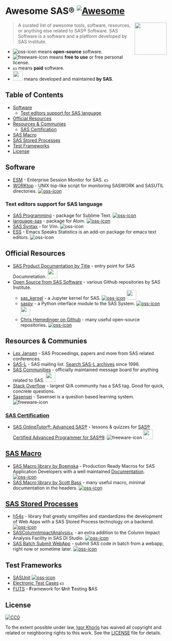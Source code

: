 # Awesome SAS® [![Awesome](https://awesome.re/badge.svg)](https://awesome.re)

[<img src="https://www.sas.com/content/dam/SAS/en_us/image/logos/sas-logos/S285-sas100K.jpg" align="right" width="100">](https://www.sas.com)

> A curated list of awesome tools, software, resources, or anything else related to SAS® Software. SAS Software is a software and a platform developed by SAS Institute.

- ![oss-icon] means **open-source** software.
- ![freeware-icon] means **free to use** or free personal license.
- :dollar: means **paid** software.
- <img src="https://www.sas.com/content/dam/SAS/en_us/image/logos/sas-logos/S100K-sas100K.jpg" width="30"> means developed and maintained **by SAS**.

<!-- Your contributions are highly welcome - see [Contribution](#contribution). -->

## Table of Contents

- [Software](#software)
    + [Text editors support for SAS language](#text-editors-support-for-sas-language)
- [Official Resources](#official-resources)
- [Resources & Communies](#resources-communies)
    + [SAS Certification](#sas-certification)
- [SAS Macro](#sas-macro)
- [SAS Stored Processes](#sas-stored-processes)
- [Test Frameworks](#test-frameworks)
- [License](#license)

<!-- - [Contribution](#contribution) -->

## Software

- [ESM](https://boemskats.com/esm/) - Enterprise Session Monitor for SAS. :dollar:
- [WORKtop](https://github.com/Boemska/worktop) - UNIX top-like script for monitoring SASWORK and SASUTIL directories. [![oss-icon]](https://github.com/Boemska/worktop)

### Text editors support for SAS language

- [SAS Programming](https://packagecontrol.io/packages/SAS%20Programming) - package for Sublime Text. [![oss-icon]](https://github.com/rpardee/sas)
- [language-sas](https://atom.io/packages/language-sas) - package for Atom. [![oss-icon]](https://github.com/akanosora/language-sas)
- [SAS Syntax](https://www.vim.org/scripts/script.php?script_id=3522) - for Vim. ![oss-icon]
- [ESS](https://ess.r-project.org/) - Emacs Speaks Statistics is an add-on package for emacs text editors. ![oss-icon]

## Official Resources

- [SAS Product Documentation by Title](https://support.sas.com/documentation/cdl_main/94/docindex.html) - entry point for SAS Documnetation. <img src="https://www.sas.com/content/dam/SAS/en_us/image/logos/sas-logos/S100K-sas100K.jpg" width="30">
- [Open Source from SAS Software](https://github.com/sassoftware) - various Github repositories by SAS Institute.
    + [sas_kernel](https://github.com/sassoftware/sas_kernel) - a Jupyter kernel for SAS. [![oss-icon]](https://github.com/sassoftware/sas_kernel) <img src="https://www.sas.com/content/dam/SAS/en_us/image/logos/sas-logos/S100K-sas100K.jpg" width="30">
    + [saspy](https://github.com/sassoftware/saspy) - a Python interface module to the SAS System. [![oss-icon]](https://github.com/sassoftware/saspy) <img src="https://www.sas.com/content/dam/SAS/en_us/image/logos/sas-logos/S100K-sas100K.jpg" width="30">
    + [Chris Hemedinger on Github](https://github.com/cjdinger) - many useful open-source repositories. [![oss-icon]](https://github.com/cjdinger)

## Resources & Communies

- [Lex Jansen](https://www.lexjansen.com/) - SAS Proceedings, papers and more from SAS related conferences.
- [SAS-L](https://listserv.uga.edu/cgi-bin/wa?A0=SAS-L) - SAS mailing list. [Search SAS-L archives](https://listserv.uga.edu/cgi-bin/wa?REPORT&z=4&1=SAS-L&L=SAS-L) since 1996.
- [SAS Communities](https://communities.sas.com/) - officially maintained message board for anything related to SAS. <img src="https://www.sas.com/content/dam/SAS/en_us/image/logos/sas-logos/S100K-sas100K.jpg" width="30">
- [Stack Overflow](https://stackoverflow.com/questions/tagged/sas) - largest Q/A community has a SAS tag. Good for quick, concrete questions.
- [Sasensei](https://sasensei.com/) - Sasensei is a question based learning system. ![freeware-icon]

### [SAS Certification](https://www.sas.com/en_us/certification.html)

- [SAS OnlineTutor®: Advanced SAS®](https://jpsmonline.umd.edu/SASOnlineTutor/sot12/en/60477/paths.htm) - lessons & quizzes for [SAS® Certified Advanced Programmer for SAS®9](https://www.sas.com/en_us/certification/credentials/foundation-tools/advanced-programmer.html). ![freeware-icon] <img src="https://www.sas.com/content/dam/SAS/en_us/image/logos/sas-logos/S100K-sas100K.jpg" width="30">

## [SAS Macro](http://documentation.sas.com/?docsetId=mcrolref&docsetTarget=titlepage.htm&docsetVersion=9.4)

- [SAS Macro library by Boemska](https://github.com/Boemska/macrocore) - Production Ready Macros for SAS Application Developers with a well maintained [Documentation](https://rawsas.github.io/coredoc/files.html). [![oss-icon]](https://github.com/Boemska/macrocore)
- [SAS Macro library by Scott Bass](https://github.com/scottbass/SAS/tree/master/Macro) - many useful macro, minimal documentation in the headers. [![oss-icon]](https://github.com/scottbass/SAS/tree/master/Macro)

## [SAS Stored Processes](http://documentation.sas.com/?docsetId=stpug&docsetTarget=titlepage.htm&docsetVersion=9.4)

- [h54s](https://boemskats.com/h54s/) - library that greatly simplifies and standardizes the  development of Web Apps with a SAS Stored Process technology on a backend. [![oss-icon]](https://github.com/boemska/h54s)
- [SASColumnImpactAnalysis+](https://github.com/TimboTimTim/SASColumnImpactAnalysis) - an extra addition to the Column Impact Analysis Facility in SAS DI Studio. [![oss-icon]](https://github.com/TimboTimTim/SASColumnImpactAnalysis)
- [SAS Batch Submit WebApp](https://github.com/bheinsius/SASBatchSubmit) - submit SAS code in batch from a webapp, right now or sometime later. [![oss-icon]](https://github.com/bheinsius/SASBatchSubmit)

## Test Frameworks

- [SASUnit](https://sourceforge.net/projects/sasunit/) [![oss-icon]](https://sourceforge.net/projects/sasunit/)
- [Electronic Test Cases](https://www.entimo.com/products/entimice/electronic-test-cases) :dollar:
- [FUTS](http://www.sascommunity.org/wiki/FUTS_-_Framework_for_Unit_Testing_SAS) - **F**ramework for **U**nit **T**esting **S**AS

<!--
## Contribution

Contributions welcome! Read the [contribution guidelines](CONTRIBUTING.md) first. 
-->

## License

[![CC0](http://mirrors.creativecommons.org/presskit/buttons/88x31/svg/cc-zero.svg)](http://creativecommons.org/publicdomain/zero/1.0)

To the extent possible under law, [Igor Khorlo](https://github.com/sspkmnd) has waived all copyright and related or neighboring rights to this work. See the [LICENSE](LICENSE) file for details.

[oss-icon]: https://cdn.rawgit.com/sspkmnd/awesome-sas/c0a1f61e/media/oss.svg
[freeware-icon]: https://cdn.rawgit.com/sspkmnd/awesome-sas/c0a1f61e/media/free.svg
